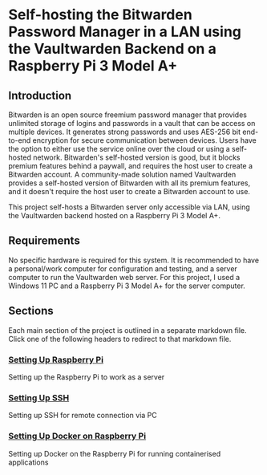 # Self-hosting the Bitwarden Password Manager in a LAN using the Vaultwarden Backend on a Raspberry Pi 3 Model A+

## Introduction

Bitwarden is an open source freemium password manager that provides unlimited storage of logins and passwords in a vault that can be access on multiple devices. It generates strong passwords and uses AES-256 bit end-to-end encryption for secure communication between devices. Users have the option to either use the service online over the cloud or using a self-hosted network. Bitwarden's self-hosted version is good, but it blocks premium features behind a paywall, and requires the host user to create a Bitwarden account. A community-made solution named Vaultwarden provides a self-hosted version of Bitwarden with all its premium features, and it doesn't require the host user to create a Bitwarden account to use.

This project self-hosts a Bitwarden server only accessible via LAN, using the Vaultwarden backend hosted on a Raspberry Pi 3 Model A+.

## Requirements

No specific hardware is required for this system. It is recommended to have a personal/work computer for configuration and testing, and a server computer to run the Vaultwarden web server. For this project, I used a Windows 11 PC and a Raspberry Pi 3 Model A+ for the server computer.

## Sections

Each main section of the project is outlined in a separate markdown file. Click one of the following headers to redirect to that markdown file.

### [Setting Up Raspberry Pi](./contents/raspberry_pi_setup)

Setting up the Raspberry Pi to work as a server

### [Setting Up SSH](./contents/ssh_setup)

Setting up SSH for remote connection via PC

### [Setting Up Docker on Raspberry Pi](./contents/docker_setup)

Setting up Docker on the Raspberry Pi for running containerised applications
